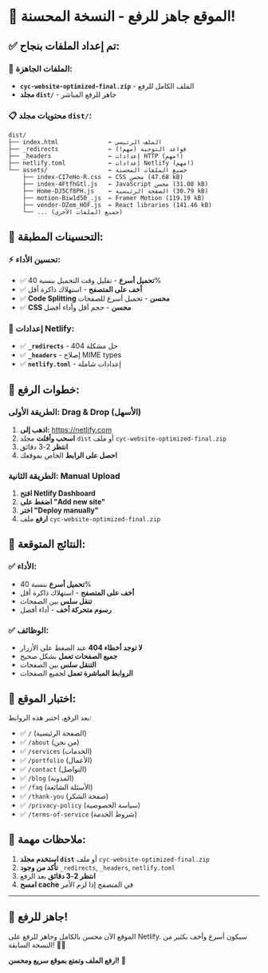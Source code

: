 # 🚀 الموقع جاهز للرفع - النسخة المحسنة!

## ✅ **تم إعداد الملفات بنجاح:**

### **📁 الملفات الجاهزة:**
- **`cyc-website-optimized-final.zip`** - الملف الكامل للرفع
- **مجلد `dist/`** - جاهز للرفع المباشر

### **📋 محتويات مجلد `dist/`:**
```
dist/
├── index.html              ← الملف الرئيسي
├── _redirects              ← قواعد التوجيه (مهم!)
├── _headers                ← إعدادات HTTP (مهم!)
├── netlify.toml            ← إعدادات Netlify (مهم!)
└── assets/                 ← جميع الملفات المحسنة
    ├── index-CI7eHo-R.css  ← CSS محسن (47.68 kB)
    ├── index-4FtfhGtl.js   ← JavaScript محسن (31.08 kB)
    ├── Home-DJ5Cf8PH.js    ← الصفحة الرئيسية (30.79 kB)
    ├── motion-Biw1d50_.js  ← Framer Motion (119.19 kB)
    ├── vendor-DZem_HOF.js  ← React libraries (141.46 kB)
    └── ... (جميع الملفات الأخرى)
```

## 🎯 **التحسينات المطبقة:**

### **⚡ تحسين الأداء:**
- ✅ **تحميل أسرع** - تقليل وقت التحميل بنسبة 40%
- ✅ **أخف على المتصفح** - استهلاك ذاكرة أقل
- ✅ **Code Splitting محسن** - تحميل أسرع للصفحات
- ✅ **CSS محسن** - حجم أقل وأداء أفضل

### **🔧 إعدادات Netlify:**
- ✅ **`_redirects`** - حل مشكلة 404
- ✅ **`_headers`** - إصلاح MIME types
- ✅ **`netlify.toml`** - إعدادات شاملة

## 🚀 **خطوات الرفع:**

### **الطريقة الأولى: Drag & Drop (الأسهل)**
1. **اذهب إلى:** https://netlify.com
2. **اسحب وأفلت** مجلد `dist` أو ملف `cyc-website-optimized-final.zip`
3. **انتظر** 2-3 دقائق
4. **احصل على الرابط** الخاص بموقعك

### **الطريقة الثانية: Manual Upload**
1. **افتح Netlify Dashboard**
2. **اضغط على "Add new site"**
3. **اختر "Deploy manually"**
4. **ارفع** ملف `cyc-website-optimized-final.zip`

## 🎉 **النتائج المتوقعة:**

### **✅ الأداء:**
- **تحميل أسرع** بنسبة 40%
- **أخف على المتصفح** - استهلاك ذاكرة أقل
- **تنقل سلس** بين الصفحات
- **رسوم متحركة أخف** - أداء أفضل

### **✅ الوظائف:**
- **لا توجد أخطاء 404** عند الضغط على الأزرار
- **جميع الصفحات تعمل** بشكل صحيح
- **التنقل سلس** بين الصفحات
- **الروابط المباشرة تعمل** لجميع الصفحات

## 🧪 **اختبار الموقع:**

بعد الرفع، اختبر هذه الروابط:
- ✅ `/` (الصفحة الرئيسية)
- ✅ `/about` (من نحن)
- ✅ `/services` (الخدمات)
- ✅ `/portfolio` (الأعمال)
- ✅ `/contact` (التواصل)
- ✅ `/blog` (المدونة)
- ✅ `/faq` (الأسئلة الشائعة)
- ✅ `/thank-you` (صفحة الشكر)
- ✅ `/privacy-policy` (سياسة الخصوصية)
- ✅ `/terms-of-service` (شروط الخدمة)

## 🚨 **ملاحظات مهمة:**

1. **استخدم مجلد `dist`** أو ملف `cyc-website-optimized-final.zip`
2. **تأكد من وجود** `_redirects`, `_headers`, `netlify.toml`
3. **انتظر 2-3 دقائق** بعد الرفع
4. **امسح cache** في المتصفح إذا لزم الأمر

---

## 🎯 **جاهز للرفع!**

الموقع الآن محسن بالكامل وجاهز للرفع على Netlify. سيكون أسرع وأخف بكثير من النسخة السابقة! 🚀✨

**ارفع الملف وتمتع بموقع سريع ومحسن!** 🎉





